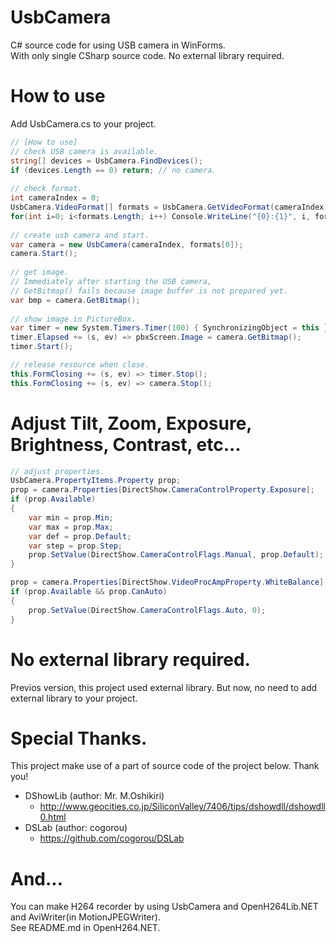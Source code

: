 # UsbCamera
C# source code for using USB camera in WinForms.  
With only single CSharp source code. No external library required.

# How to use
Add UsbCamera.cs to your project.    
```C#
// [How to use]
// check USB camera is available.
string[] devices = UsbCamera.FindDevices();
if (devices.Length == 0) return; // no camera.
            
// check format.
int cameraIndex = 0;
UsbCamera.VideoFormat[] formats = UsbCamera.GetVideoFormat(cameraIndex);
for(int i=0; i<formats.Length; i++) Console.WriteLine("{0}:{1}", i, formats[i]);
            
// create usb camera and start.
var camera = new UsbCamera(cameraIndex, formats[0]);
camera.Start();
            
// get image.
// Immediately after starting the USB camera,
// GetBitmap() fails because image buffer is not prepared yet.
var bmp = camera.GetBitmap();
            
// show image in PictureBox.
var timer = new System.Timers.Timer(100) { SynchronizingObject = this };
timer.Elapsed += (s, ev) => pbxScreen.Image = camera.GetBitmap();
timer.Start();

// release resource when close.
this.FormClosing += (s, ev) => timer.Stop();
this.FormClosing += (s, ev) => camera.Stop();
```

# Adjust Tilt, Zoom, Exposure, Brightness, Contrast, etc...
```C#
// adjust properties.
UsbCamera.PropertyItems.Property prop;
prop = camera.Properties[DirectShow.CameraControlProperty.Exposure];
if (prop.Available)
{
    var min = prop.Min;
    var max = prop.Max;
    var def = prop.Default;
    var step = prop.Step;
    prop.SetValue(DirectShow.CameraControlFlags.Manual, prop.Default);
}

prop = camera.Properties[DirectShow.VideoProcAmpProperty.WhiteBalance];
if (prop.Available && prop.CanAuto)
{
    prop.SetValue(DirectShow.CameraControlFlags.Auto, 0);
}
```

# No external library required.
Previos version, this project used external library.
But now, no need to add external library to your project.

# Special Thanks.
This project make use of a part of source code of the project below. Thank you!   
* DShowLib (author: Mr. M.Oshikiri)  
    - http://www.geocities.co.jp/SiliconValley/7406/tips/dshowdll/dshowdll0.html  
* DSLab (author: cogorou)  
    - https://github.com/cogorou/DSLab

# And...
You can make H264 recorder by using UsbCamera and OpenH264Lib.NET and AviWriter(in MotionJPEGWriter).  
See README.md in OpenH264.NET.
